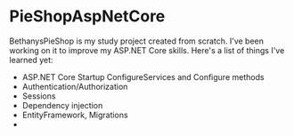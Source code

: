 # PieShopAspNetCore

BethanysPieShop is my study project created from scratch.
I've been working on it to improve my ASP.NET Core skills.
Here's a list of things I've learned yet:
- ASP.NET Core Startup ConfigureServices and Configure methods 
- Authentication/Authorization
- Sessions
- Dependency injection
- EntityFramework, Migrations
- 
